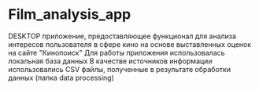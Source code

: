 # Film_analysis_app
DESKTOP приложение, предоставляющее функционал для анализа интересов пользователя в сфере кино  на основе выставленных оценок на сайте "Кинопоиск"
Для работы приложения использовалась локальная база данных
В качестве источников информации использовались CSV файлы, полученные в результате обработки данных (папка data processing)
